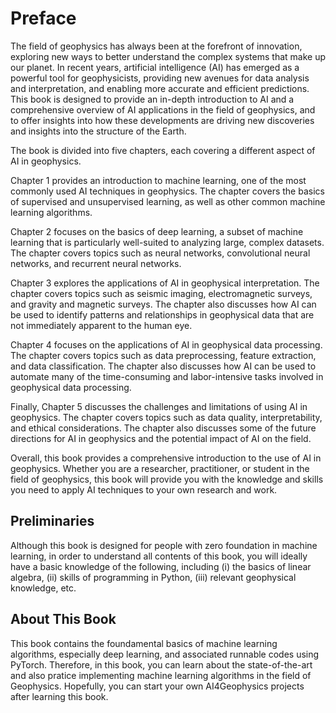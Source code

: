 # Preface

The field of geophysics has always been at the forefront of innovation, exploring new ways to better understand the complex systems that make up our planet. In recent years, artificial intelligence (AI) has emerged as a powerful tool for geophysicists, providing new avenues for data analysis and interpretation, and enabling more accurate and efficient predictions. This book is designed to provide an in-depth introduction to AI and a comprehensive overview of AI applications in the field of geophysics, and to offer insights into how these developments are driving new discoveries and insights into the structure of the Earth.

The book is divided into five chapters, each covering a different aspect of AI in geophysics.

Chapter 1 provides an introduction to machine learning, one of the most commonly used AI techniques in geophysics. The chapter covers the basics of supervised and unsupervised learning, as well as other common machine learning algorithms.

Chapter 2 focuses on the basics of deep learning, a subset of machine learning that is particularly well-suited to analyzing large, complex datasets. The chapter covers topics such as neural networks, convolutional neural networks, and recurrent neural networks.

Chapter 3 explores the applications of AI in geophysical interpretation. The chapter covers topics such as seismic imaging, electromagnetic surveys, and gravity and magnetic surveys. The chapter also discusses how AI can be used to identify patterns and relationships in geophysical data that are not immediately apparent to the human eye.

Chapter 4 focuses on the applications of AI in geophysical data processing. The chapter covers topics such as data preprocessing, feature extraction, and data classification. The chapter also discusses how AI can be used to automate many of the time-consuming and labor-intensive tasks involved in geophysical data processing.

Finally, Chapter 5 discusses the challenges and limitations of using AI in geophysics. The chapter covers topics such as data quality, interpretability, and ethical considerations. The chapter also discusses some of the future directions for AI in geophysics and the potential impact of AI on the field.

Overall, this book provides a comprehensive introduction to the use of AI in geophysics. Whether you are a researcher, practitioner, or student in the field of geophysics, this book will provide you with the knowledge and skills you need to apply AI techniques to your own research and work.

## Preliminaries

Although this book is designed for people with zero foundation in machine learning, in order to understand all contents of this book, you will ideally have a basic knowledge of the following, including (i) the basics of linear algebra, (ii) skills of programming in Python, (iii) relevant geophysical knowledge, etc.


## About This Book

This book contains the foundamental basics of machine learning algorithms, especially deep learning, and associated runnable codes using PyTorch. Therefore, in this book, you can learn about the state-of-the-art and also pratice implementing machine learning algorithms in the field of Geophysics. Hopefully, you can start your own AI4Geophysics projects after learning this book.


